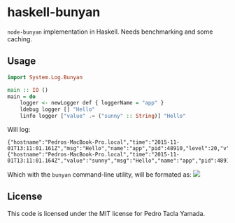 haskell-bunyan
==============
`node-bunyan` implementation in Haskell. Needs benchmarking and some caching.

## Usage
```haskell
import System.Log.Bunyan

main :: IO ()
main = do
    logger <- newLogger def { loggerName = "app" }
    ldebug logger [] "Hello"
    linfo logger ["value" .= ("sunny" :: String)] "Hello"
```

Will log:
```jsonl
{"hostname":"Pedros-MacBook-Pro.local","time":"2015-11-01T13:11:01.161Z","msg":"Hello","name":"app","pid":48910,"level":20,"v":0}
{"hostname":"Pedros-MacBook-Pro.local","time":"2015-11-01T13:11:01.164Z","value":"sunny","msg":"Hello","name":"app","pid":48910,"level":30,"v":0}
```

Which with the `bunyan` command-line utility, will be formated as:
![](https://www.dropbox.com/s/01on6brqm9r5ced/Screenshot%202015-11-01%2014.11.56.png?dl=1)

## License
This code is licensed under the MIT license for Pedro Tacla Yamada.
